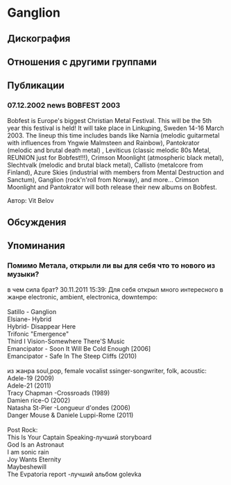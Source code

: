 # Ganglion



## Дискография


## Отношения с другими группами


## Публикации

### 07.12.2002 news BOBFEST 2003

<p>Bobfest is Europe's biggest Christian Metal Festival. This will be the 5th year this festival is held! It will take place in Linkцping, Sweden 14-16 March 2003. The lineup this time includes bands like Narnia (melodic guitarmetal with influences from Yngwie Malmsteen and Rainbow), Pantokrator (melodic and brutal death metal) , Leviticus (classic melodic 80s Metal, REUNION just for Bobfest!!!), Crimson Moonlight (atmospheric black metal), Slechtvalk (melodic and brutal black metal), Callisto (metalcore from Finland), Azure Skies (industrial with members from Mental Destruction and Sanctum), Ganglion (rock'n'roll from Norway), and more... Crimson Moonlight and Pantokrator will both release their new albums on Bobfest.</p>

Автор: Vit Belov


## Обсуждения


## Упоминания

### Помимо Метала, открыли ли вы для себя что то нового из музыки? 

в чем сила брат? 30.11.2011 15:39:
Для себя открыл много интересного в жанре  electronic, ambient, electronica, downtempo:<BR><BR>Satillo - Ganglion<BR>Elsiane- Hybrid<BR>Hybrid- Disappear Here <BR>Trifonic  "Emergence"<BR>Third I Vision-Somewhere There'S Music<BR>Emancipator - Soon It Will Be Cold Enough [2006] <BR>Emancipator - Safe In The Steep Cliffs (2010)<BR><BR>из жанра soul,pop, female vocalist ssinger-songwriter, folk, acoustic:<BR>Adele-19 (2009)<BR>Adele-21 (2011)<BR>Tracy Chapman -Crossroads (1989)<BR>Damien rice-O (2002)<BR>Natasha St-Pier -Longueur d'ondes (2006)<BR>Danger Mouse & Daniele Luppi-Rome (2011)<BR><BR>Post Rock:<BR>This Is Your Captain Speaking-лучший storyboard<BR>God Is an Astronaut<BR>I am sonic rain<BR>Joy Wants Eternity<BR>Maybeshewill<BR>The Evpatoria report -лучший альбом  golevka

